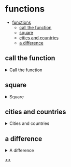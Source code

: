 # functions

- [functions](#functions)
  - [call the function](#call-the-function)
  - [square](#square)
  - [cities and countries](#cities-and-countries)
  - [a difference](#a-difference)

## call the function 
<details>
<summary>Call the function</summary>

### description
Let's strengthen what you've learned and call the `sayHi` function.

### examples
**Sample Input 1:**
```
```

**Sample Output 1:**
```
Hello
```

### solution
[call-function.js](./call-function.js)

</details>
 
## square
<details>
<summary>Square</summary>

### description
Declare the function named `countSquare` that takes a number and returns its square.

### examples
**Sample Input 1:**
```
2
```

**Sample Output 1:**
```
4
```

**Sample Input 2:**
```
1
```

**Sample Output 2:**
```
1
```

### solution
[square.js](./square.js)

</details>
 
## cities and countries
<details>
<summary>Cities and countries</summary>

### description
Change the function so that it accepts 2 parameters: `city` and `country`.

**Sample Input 1:**
```
```

**Sample Output 1:**
```
London is the capital of Great Britain
```

### solution
[city-countries.js](./city-countries.js)

</details>
 
## a difference
<details>
<summary>A difference</summary>

### description
Change the function so that it returns the difference between the number `a` and the sum of `b` and `c`.

>Use the `return` operator; do not output the values to the console.

**Sample Input 1:**
```
33 2 1

```

**Sample Output 1:**
```
30

```

**Sample Input 2:**
```
30 20 10

```

**Sample Output 2:**
```
0
```

### solution
[difference.js](./difference.js)

</details>

[<<](../../../README.md)
<!--
:%s/\(Sample \(Input\|Output\) \d:\)\n\(.*\)/```\r\r**\1**\r```\3/gc
-->
